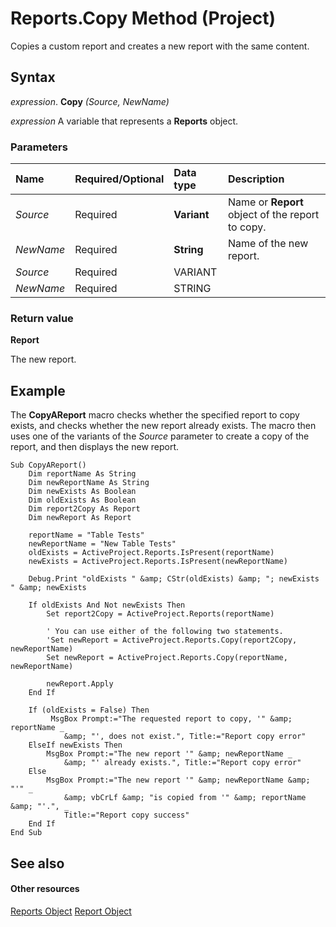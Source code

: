 
# Reports.Copy Method (Project)
Copies a custom report and creates a new report with the same content.

## Syntax

 _expression_. **Copy** _(Source,_ _NewName)_

 _expression_ A variable that represents a **Reports** object.


### Parameters



|**Name**|**Required/Optional**|**Data type**|**Description**|
|:-----|:-----|:-----|:-----|
| _Source_|Required|**Variant**|Name or  **Report** object of the report to copy.|
| _NewName_|Required|**String**|Name of the new report.|
| _Source_|Required|VARIANT||
| _NewName_|Required|STRING||

### Return value

 **Report**

The new report.


## Example

The  **CopyAReport** macro checks whether the specified report to copy exists, and checks whether the new report already exists. The macro then uses one of the variants of the _Source_ parameter to create a copy of the report, and then displays the new report.


```
Sub CopyAReport()
    Dim reportName As String
    Dim newReportName As String
    Dim newExists As Boolean
    Dim oldExists As Boolean
    Dim report2Copy As Report
    Dim newReport As Report
    
    reportName = "Table Tests"
    newReportName = "New Table Tests"
    oldExists = ActiveProject.Reports.IsPresent(reportName)
    newExists = ActiveProject.Reports.IsPresent(newReportName)
    
    Debug.Print "oldExists " &amp; CStr(oldExists) &amp; "; newExists " &amp; newExists
    
    If oldExists And Not newExists Then
        Set report2Copy = ActiveProject.Reports(reportName)
        
        ' You can use either of the following two statements.
        'Set newReport = ActiveProject.Reports.Copy(report2Copy, newReportName)
        Set newReport = ActiveProject.Reports.Copy(reportName, newReportName)
       
        newReport.Apply
    End If
    
    If (oldExists = False) Then
         MsgBox Prompt:="The requested report to copy, '" &amp; reportName _
            &amp; "', does not exist.", Title:="Report copy error"
    ElseIf newExists Then
        MsgBox Prompt:="The new report '" &amp; newReportName _
            &amp; "' already exists.", Title:="Report copy error"
    Else
        MsgBox Prompt:="The new report '" &amp; newReportName &amp; "'" _
            &amp; vbCrLf &amp; "is copied from '" &amp; reportName &amp; "'.", _
            Title:="Report copy success"
    End If
End Sub
```


## See also


#### Other resources


[Reports Object](a9f4a13b-1907-dbe8-8077-fb1226bb8bb9.md)
[Report Object](38ef993e-e5cd-b451-06aa-41eb0e93450e.md)